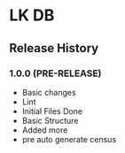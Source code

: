# LK DB

## Release History

### 1.0.0 (PRE-RELEASE)
  * Basic changes
  * Lint
  * Initial Files Done
  * Basic Structure
  * Added more
  * pre auto generate census
